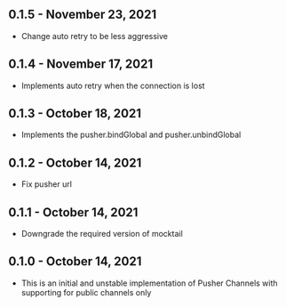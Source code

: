 ## 0.1.5 - November 23, 2021

- Change auto retry to be less aggressive

## 0.1.4 - November 17, 2021

- Implements auto retry when the connection is lost

## 0.1.3 - October 18, 2021

- Implements the pusher.bindGlobal and pusher.unbindGlobal

## 0.1.2 - October 14, 2021

- Fix pusher url

## 0.1.1 - October 14, 2021

- Downgrade the required version of mocktail

## 0.1.0 - October 14, 2021

- This is an initial and unstable implementation of Pusher Channels with supporting for public channels only

